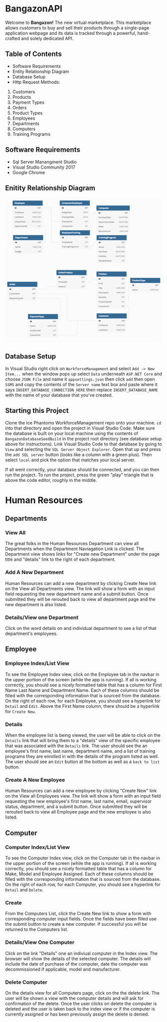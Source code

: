 # BangazonAPI
Welcome to **Bangazon!** The new virtual marketplace. This marketplace allows customers to buy and sell their products through
a single-page application webpage and its data is tracked through a powerful, hand-crafted and solely dedicated API.

## Table of Contents
- Software Requirements
- Entity Relationship Diagram
- Database Setup
- Http Request Methods:
1. Customers
1. Products
1. Payment Types
1. Orders
1. Product Types
1. Employees
1. Departments
1. Computers
1. Training Programs


## Software Requirements
- Sql Server Manangment Studio
- Visual Studio Community 2017
- Google Chrome

## Enitity Relationship Diagram
<img src="erd.png" width="900" />

## Database Setup
In Visual Studio right click on ```WorkforceManagement``` and select ```Add -> New Item...```
when the window pops up select ```Data``` underneath ```ASP.NET Core``` and choose ```JSON File``` and name it ```appsettings.json``` then click ```add```
then open ```SSMS``` and copy the contents of the ```Server name``` text box and paste where it says ```INSERT_DATABASE_CONNECTION_HERE```
then replace ```INSERT_DATABASE_NAME``` with the name of your database that you've created. 

## Starting this Project

Clone the Ice Phantoms WorkforceManagement repo onto your machine. ```cd``` into that directory and open the project in Visual Studio Code.
Make sure the database is built on your local machine using the contents of ```BangazonDatabaseSeedBuild``` in the project root directory (see database setup above for instructions).
Link Visual Studio Code to that database by going to ```View``` and selecting the ```SQL Server Object Explorer```. Open that up and press the ```add SQL server``` button (looks like a column with a green plus). Then select ```local``` and pick the option that matches your local server.

If all went correctly, your database should be connected, and you can then run the project.
To run the project, press the green "play" triangle that is above the code editor, roughly in the middle.

# Human Resources

## Departments

### View All
The great folks in the Human Resources Department can view all Departments when the Department Naviagation Link is clicked. The Department view shows links for "Create new Department" under the page title and "details" link to the right of each department.

### Add A New Department
Human Resources can add a new department by clicking Create New link on the View all Departments view. The link will show a form with an input field requesting the new department name and a submit button. Once submitted they will be rerouted back to view all department page and the new department is also listed.

### Details/View one Department
Click on the word details on and individual department to see a list of that department's employees.

## Employee 

### Employee Index/List View
To see the Employee Index view, click on the Employee tab in the navbar in the upper portion of the screen (while the app is running). If all is working correctly, you should see a nicely formatted table that has a column for First Name Last Name and Department Name. Each of these columns should be filled with the corresponding information that is sourced from the database. On the right of each row, for each Employee, you should see a hyperlink for ```Detail``` and ```Edit```. Above the First Name column, there should be a hyperlink for ```Create New```. 

### Details
When the employee list is being viewed, the user will be able to click on the ```Details``` link that will bring them to a "details" view of the specific employee that was associated with the ```Details``` link. The user should see the an employee's first name, last name, department name, and a list of training programs they are enrolled in with the details of the program listed as well. The user should see an ```Edit``` button at the bottom as well as a ```back to list``` button. 

### Create A New Employee
Human Resources can add a new employee by clicking "Create New" link on the View all Employees view. The link will show a form with an input field requesting the new employee's first name, last name, email, supervisor status, department, and a submit button. Once submitted they will be rerouted back to view all Employee page and the new employee is also listed.

## Computer

### Computer Index/List View
To see the Computer Index view, click on the Computer tab in the navbar in the upper portion of the screen (while the app is running). If all is working correctly, you should see a nicely formatted table that has a column for Make, Model and Employee Assigned. Each of these columns should be filled with the corresponding information that is sourced from the database. On the right of each row, for each Computer, you should see a hyperlink for ```Detail``` and ```Delete```.  

### Create
From the Computers List, click the Create New link to show a form with corresponding computer input fields.  Once the fields have been filled use the submit button to create a new computer.  If successful you will be returned to the Computers list.

### Details/View One Computer
Click on the link "Details" one an indiviual computer in the Index view. The browser will show the details of the selected computer. The details will include the date of purchase of the computer, date the computer was decommissioned if applicable, model and manufacturer.

### Delete Computer
On the details view for all Computers page, click on the the delete link. The user will be shown a view with the computer details and will ask for confirmation of the delete. Once the user clicks on delete the computer is deleted and the user is taken back to the index view or if the computer is currently assigned or has been previously assign the delete is denied.
